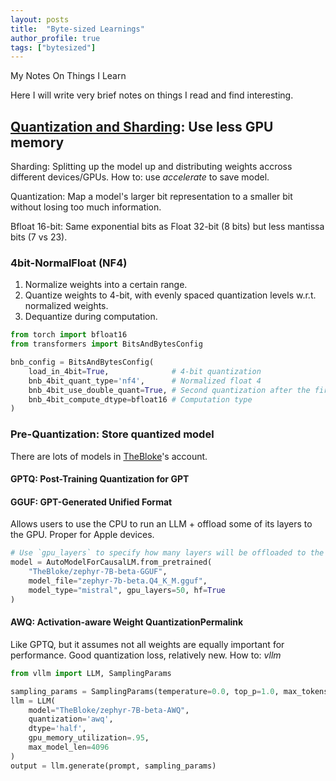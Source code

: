 ```yaml
---
layout: posts
title:  "Byte-sized Learnings"
author_profile: true
tags: ["bytesized"]
---
```


My Notes On Things I Learn

Here I will write very brief notes on things I read and find interesting.

<!--excerpt-->

## [Quantization and Sharding](https://www.maartengrootendorst.com/blog/quantization/#2-sharding): Use less GPU memory

Sharding: Splitting up the model up and distributing weights accross different devices/GPUs. How to: use _accelerate_ to save model.

Quantization: Map a model's larger bit representation to a smaller bit without losing too much information.

Bfloat 16-bit: Same exponential bits as Float 32-bit (8 bits) but less mantissa bits (7 vs 23).

### 4bit-NormalFloat (NF4)

1. Normalize weights into a certain range. 
2. Quantize weights to 4-bit, with evenly spaced quantization levels w.r.t. normalized weights.
3. Dequantize during computation.


```python
from torch import bfloat16
from transformers import BitsAndBytesConfig

bnb_config = BitsAndBytesConfig(
    load_in_4bit=True,              # 4-bit quantization
    bnb_4bit_quant_type='nf4',      # Normalized float 4
    bnb_4bit_use_double_quant=True, # Second quantization after the first
    bnb_4bit_compute_dtype=bfloat16 # Computation type
)
```

### Pre-Quantization: Store quantized model
There are lots of models in [TheBloke](https://huggingface.co/TheBloke)'s account.

#### GPTQ: Post-Training Quantization for GPT
#### GGUF: GPT-Generated Unified Format
Allows users to use the CPU to run an LLM + offload some of its layers to the GPU. Proper for Apple devices.

```py
# Use `gpu_layers` to specify how many layers will be offloaded to the GPU.
model = AutoModelForCausalLM.from_pretrained(
    "TheBloke/zephyr-7B-beta-GGUF",
    model_file="zephyr-7b-beta.Q4_K_M.gguf",
    model_type="mistral", gpu_layers=50, hf=True
)
```

#### AWQ: Activation-aware Weight QuantizationPermalink
Like GPTQ, but it assumes not all weights are equally important for performance. Good quantization loss, relatively new. How to: _vllm_

```py
from vllm import LLM, SamplingParams

sampling_params = SamplingParams(temperature=0.0, top_p=1.0, max_tokens=256)
llm = LLM(
    model="TheBloke/zephyr-7B-beta-AWQ", 
    quantization='awq', 
    dtype='half', 
    gpu_memory_utilization=.95, 
    max_model_len=4096
)
output = llm.generate(prompt, sampling_params)

```